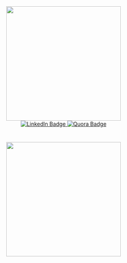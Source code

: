 <div id="header" align="center">
  <img src="https://media.giphy.com/media/Ll22OhMLAlVDb8UQWe/giphy.gif" width="300">
  <div id="badges">
    <a href="https://www.linkedin.com/in/nisarg-kudgunti-948024206/">
      <img src="https://img.shields.io/badge/LinkedIn-blue?style=for-the-badge&logo=linkedin&logoColor=white" alt="LinkedIn Badge"/>
    </a>
    <a href="https://www.quora.com/profile/Nisarg-Kudgunti">
      <img src="https://img.shields.io/badge/Quora-red?style=for-the-badge&logo=quora&logoColor=white" alt="Quora Badge"/>
    </a>
  </div>
  <img src="https://komarev.com/ghpvc/?username=Nisarg6502&style=flat-square&color=blue" alt=""/>
  <h1>
    <img src="https://media.giphy.com/media/3ornk57KwDXf81rjWM/giphy.gif" width="300">
  </h1>
</div>
